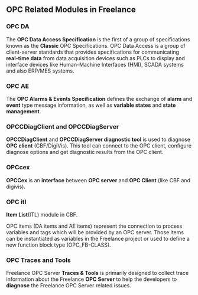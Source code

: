## OPC Related Modules in Freelance

### OPC DA

The __OPC Data Access Specification__ is the first of a group of specifications known as the __Classic__ OPC Specifications. OPC Data Access is a group of client-server standards that provides specifications for communicating __real-time data__ from data acquisition devices such as PLCs to display and interface devices like Human-Machine Interfaces (HMI), SCADA systems and also ERP/MES systems.

### OPC AE

The __OPC Alarms & Events Specification__ defines the exchange of __alarm__ and __event__ type message information, as well as __variable states__ and __state management__.

### OPCCDiagClient and OPCCDiagServer

__OPCCDiagClient__ and __OPCCDiagServer diagnostic tool__ is used to diagnose __OPC client__ (CBF/DigiVis).
This tool can connect to the OPC client, configure diagnose options and get diagnostic results from the
OPC client.

### OPCcex

__OPCCex__ is an __interface__ between __OPC server__ and __OPC Client__ (like CBF and digivis).

### OPC itl

__Item List__(ITL) module in CBF.

OPC items (DA items and AE items) represent the connection to process variables and tags which
will be provided by an OPC server. Those items can be instantiated as variables in the Freelance project
or used to define a new function block type (OPC_FB-CLASS).

### OPC Traces and Tools

Freelance OPC Server __Traces & Tools__ is primarily designed to collect trace information about the Freelance __OPC Server__ to help the developers to __diagnose__ the Freelance OPC Server related issues.